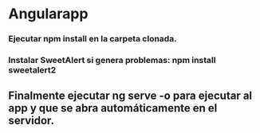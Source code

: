 # Angularapp

### Ejecutar npm install en la carpeta clonada.
### Instalar SweetAlert si genera problemas: npm install sweetalert2

## Finalmente ejecutar ng serve -o para ejecutar al app y que se abra automáticamente en el servidor.
